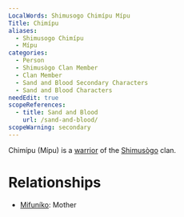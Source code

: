 ```yaml
---
LocalWords: Shimusogo Chimípu Mípu
Title: Chimípu
aliases:
  - Shimusogo Chimípu
  - Mípu
categories:
  - Person
  - Shimusògo Clan Member
  - Clan Member
  - Sand and Blood Secondary Characters
  - Sand and Blood Characters
needEdit: true
scopeReferences:
  - title: Sand and Blood
    url: /sand-and-blood/
scopeWarning: secondary
---
```


Chimípu (Mípu) is a [warrior](/kyōti-warrior/) of the [Shimusògo]() clan.

# Relationships

* [Mifuníko](/shimusogo-mifuníko/): Mother
